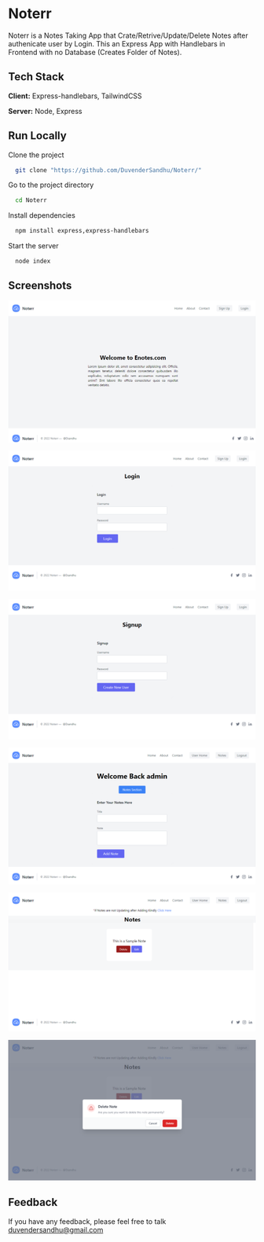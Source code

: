 # Noterr 
 
Noterr is a Notes Taking App that Crate/Retrive/Update/Delete Notes after authenicate user by Login. This an Express App with Handlebars in Frontend with no Database (Creates Folder of Notes). 
## Tech Stack

**Client:** Express-handlebars, TailwindCSS

**Server:** Node, Express

## Run Locally

Clone the project

```bash
  git clone "https://github.com/DuvenderSandhu/Noterr/"
```

Go to the project directory

```bash
  cd Noterr
```

Install dependencies

```bash
  npm install express,express-handlebars
```

Start the server

```bash
  node index
```

## Screenshots
![First Page](static/Image1.png)

![First Page](static/Image2.png)

![First Page](static/Image3.png)

![First Page](static/Image4.png)

![First Page](static/Image5.png)

![First Page](static/Image6.png)

## Feedback

If you have any feedback, please feel free to talk duvendersandhu@gmail.com
